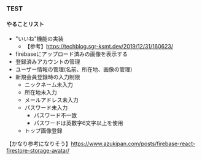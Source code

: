 ### TEST

#### やることリスト
 - "いいね"機能の実装
   - 【参考】https://techblog.sgr-ksmt.dev/2019/12/31/160623/
 - firebaseにアップロード済みの画像を表示する
 - 登録済みアカウントの管理
 - ユーザー情報の管理(名前、所在地、画像の管理)
 - 新規会員登録時の入力制限
   - ニックネーム未入力
   - 所在地未入力
   - メールアドレス未入力
   - パスワード未入力
     - パスワード不一致
     - パスワードは英数字6文字以上を使用
   - トップ画像登録

【かなり参考になりそう】https://www.azukipan.com/posts/firebase-react-firestore-storage-avatar/